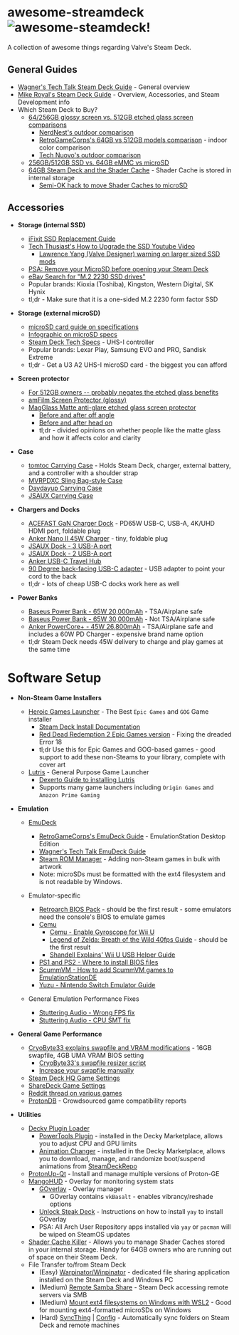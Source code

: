 # awesome-streamdeck ![awesome-steamdeck!](https://img.shields.io/badge/awesome-steam%20deck-blue "awesome steam deck badge")
A collection of awesome things regarding Valve's Steam Deck.

## General Guides
- [Wagner's Tech Talk Steam Deck Guide](https://wagnerstechtalk.com/steamdeck/) - General overview
- [Mike Royal's Steam Deck Guide](https://github.com/mikeroyal/Steam-Deck-Guide) - Overview, Accessories, and Steam Development info
- Which Steam Deck to Buy?
    - [64/256GB glossy screen vs. 512GB etched glass screen comparisons](https://www.reddit.com/r/SteamDeck/comments/ozcp0z/steam_deck_glass_vs_antiglare_etched_glass/)
        - [NerdNest's outdoor comparison](https://www.youtube.com/watch?v=U3XvcoBt_YI)
        - [RetroGameCorps's 64GB vs 512GB models comparison](https://www.youtube.com/watch?v=jApCGIFS1JI) - indoor color comparison
        - [Tech Nuovo's outdoor comparison](https://www.youtube.com/watch?v=XtzQ9WrYr_8)
    - [256GB/512GB SSD vs. 64GB eMMC vs microSD](https://www.youtube.com/watch?v=4AIY5wH77Po)
    - [64GB Steam Deck and the Shader Cache](https://www.reddit.com/r/SteamDeck/comments/vu7s24/some_observations_with_the_64gb_steam_deck_shader/) - Shader Cache is stored in internal storage
        - [Semi-OK hack to move Shader Caches to microSD](https://www.reddit.com/r/SteamDeck/comments/tz9rza/is_shader_cache_and_compatdata_filling_your_64gb/)

## Accessories
- **Storage (internal SSD)**
    - [iFixit SSD Replacement Guide](https://www.ifixit.com/Guide/Steam+Deck+SSD+Replacement/148989)
    - [Tech Thusiast's How to Upgrade the SSD Youtube Video](https://www.youtube.com/watch?v=pwEo2qwPfig)
        - [Lawrence Yang (Valve Designer) warning on larger sized SSD mods](https://twitter.com/lawrenceyang/status/1540863166438969345)
    - [PSA: Remove your MicroSD before opening your Steam Deck](https://www.reddit.com/r/SteamDeck/comments/tsdjxz/psa_dont_forget_to_remove_your_microsd_card/)
    - [eBay Search for "M.2 2230 SSD drives"](https://www.ebay.com/sch/i.html?_nkw=2230+ssd)
    - Popular brands: Kioxia (Toshiba), Kingston, Western Digital, SK Hynix
    - tl;dr - Make sure that it is a one-sided M.2 2230 form factor SSD

- **Storage (external microSD)**
    - [microSD card guide on specifications](https://www.reddit.com/r/SteamDeck/comments/x1wasq/psa_a_microsd_card_guide_that_seems_to_be_sorely/)
    - [Infographic on microSD specs](https://www.reddit.com/r/SteamDeck/comments/tgzepn/just_as_info_i_know_there_are_alot_of_experts/)
    - [Steam Deck Tech Specs](https://store.steampowered.com/steamdeck#SaleSection_24468) - UHS-I controller
    - Popular brands: Lexar Play, Samsung EVO and PRO, Sandisk Extreme
    - tl;dr - Get a U3 A2 UHS-I microSD card - the biggest you can afford

- **Screen protector**
    - [For 512GB owners -- probably negates the etched glass benefits](https://www.reddit.com/r/SteamDeck/comments/tc8g4p/people_with_steam_decks_especially_the_512_gb/)
    - [amFilm Screen Protector (glossy)](https://www.amazon.com/amFilm-Screen-Protector-Compatible-Steam/dp/B09TPF6NQ8)
    - [MagGlass Matte anti-glare etched glass screen protector](https://www.amazon.com/dp/B09X82S4XL/)
        - [Before and after off angle](https://www.reddit.com/r/SteamDeck/comments/tzgylh/before_and_after_applying_the_magglass_antiglare/)
        - [Before and after head on](https://www.reddit.com/r/SteamDeck/comments/w7i365/just_receiced_my_magglass_matte_screen_protector/)
        - tl;dr - divided opinions on whether people like the matte glass and how it affects color and clarity

- **Case**
    - [tomtoc Carrying Case](https://www.amazon.com/dp/B09ZYFV1GD/) - Holds Steam Deck, charger, external battery, and a controller with a shoulder strap
    - [MVRPDXC Sling Bag-style Case](https://www.amazon.com/dp/B0B2QRVPGL/)
    - [Daydayup Carrying Case](https://www.amazon.com/dp/B09STVV9M8/)
    - [JSAUX Carrying Case](https://www.amazon.com/dp/B09ZB1RZ2G/)

- **Chargers and Docks**
    - [ACEFAST GaN Charger Dock](https://www.amazon.com/gp/product/B09W5T391Z/) - PD65W USB-C, USB-A, 4K/UHD HDMI port, foldable plug
    - [Anker Nano II 45W Charger](https://www.amazon.com/dp/B08T5QVTKW/) - tiny, foldable plug
    - [JSAUX Dock - 3 USB-A port](https://www.amazon.com/dp/B0B7HVZNMB)
    - [JSAUX Dock - 2 USB-A port](https://www.amazon.com/dp/B0B28PCDM2)
    - [Anker USB-C Travel Hub](https://www.amazon.com/dp/B07ZVKTP53/)
    - [90 Degree back-facing USB-C adapter](https://www.amazon.com/dp/B0B9T7X22Z) - USB adapter to point your cord to the back
    - tl;dr - lots of cheap USB-C docks work here as well


- **Power Banks**
    - [Baseus Power Bank - 65W 20,000mAh](https://www.amazon.com/dp/B08THCNNCS) - TSA/Airplane safe
    - [Baseus Power Bank - 65W 30,000mAh](https://www.amazon.com/dp/B08JV4W4NY/) - Not TSA/Airplane safe
    - [Anker PowerCore+ - 45W 26,800mAh](https://www.amazon.com/dp/B07XRJZXKY/) - TSA/Airplane safe and includes a 60W PD Charger - expensive brand name option
    - tl;dr Steam Deck needs 45W delivery to charge and play games at the same time

# Software Setup
- **Non-Steam Game Installers**
    - [Heroic Games Launcher](https://heroicgameslauncher.com/) - The Best `Epic Games` and `GOG` Game installer
        - [Steam Deck Install Documentation](https://github.com/Heroic-Games-Launcher/HeroicGamesLauncher/wiki/SteamDeck---Flatpak)
        - [Red Dead Redemption 2 Epic Games version](https://www.reddit.com/r/SteamDeck/comments/xzwuvf/red_dead_redemption_2_epic_games_version_now/) - Fixing the dreaded Error 18
        - tl;dr Use this for Epic Games and GOG-based games - good support to add these non-Steams to your library, complete with cover art
    - [Lutris](https://lutris.net/) - General Purpose Game Launcher
        - [Dexerto Guide to installing Lutris](https://www.dexerto.com/tech/how-to-install-epic-games-on-steam-deck-1894333/)
        - Supports many game launchers including `Origin Games` and `Amazon Prime Gaming`

- **Emulation**
    - [EmuDeck](https://www.emudeck.com/)
        - [RetroGameCorps's EmuDeck Guide](https://retrogamecorps.com/2022/04/10/my-ultimate-steam-deck-emulation-setup/) - EmulationStation Desktop Edition
        - [Wagner's Tech Talk EmuDeck Guide](https://wagnerstechtalk.com/sd-emudeck/)
        - [Steam ROM Manager](https://github.com/SteamGridDB/steam-rom-manager) - Adding non-Steam games in bulk with artwork
        - Note: microSDs must be formatted with the ext4 filesystem and is not readable by Windows.

    - Emulator-specific
        - [Retroarch BIOS Pack](https://www.google.com/search?q=Retroarch+BIOS+Pack+2022) - should be the first result - some emulators need the console's BIOS to emulate games
        - [Cemu](https://cemu.info/)
            - [Cemu - Enable Gyroscope for Wii U](https://steamdeckhq.com/tips-and-guides/enable-gyroscope-for-cemu-on-deck/)
            - [Legend of Zelda: Breath of the Wild 40fps Guide](https://www.google.com/search?q=legend+of+zelda+breath+of+the+wild+40fps+guide+reddit) - should be the first result
            - [Shandell Explains' Wii U USB Helper Guide](https://www.youtube.com/watch?v=YBNRJJK0KHo)
        - [PS1 and PS2 - Where to install BIOS files](https://www.reddit.com/r/SteamDeck/comments/ty18d4/emudeck_wont_run_psx_ps2_games/)
        - [ScummVM - How to add ScummVM games to EmulationStationDE](https://gitlab.com/es-de/emulationstation-de/-/blob/master/USERGUIDE.md#scummvm)
        - [Yuzu - Nintendo Switch Emulator Guide](https://www.youtube.com/watch?v=DvM8FzxDqHQ)

    - General Emulation Performance Fixes
        - [Stuttering Audio - Wrong FPS fix](https://www.reddit.com/r/SteamDeck/comments/v69ex5/dont_be_like_me_if_youre_experiencing_stutter_in/)
        - [Stuttering Audio - CPU SMT fix](https://www.reddit.com/r/SteamDeck/comments/uj4522/lpt_getting_emulator_stuttering_try_disabling_cpu/)

- **General Game Performance**
    - [CryoByte33 explains swapfile and VRAM modifications](https://www.youtube.com/watch?v=3iivwka513Y) - 16GB swapfile, 4GB UMA VRAM BIOS setting
        - [CryoByte33's swapfile resizer script](https://github.com/CryoByte33/steam-deck-swap-resizer)
        - [Increase your swapfile manually](https://www.reddit.com/r/SteamDeck/comments/waiujt/how_to_increase_the_swap_on_the_deck/)
    - [Steam Deck HQ Game Settings](https://steamdeckhq.com/game-settings/)
    - [ShareDeck Game Settings](https://sharedeck.games/)
    - [Reddit thread on various games](https://www.reddit.com/r/SteamDeck/comments/uk1ksk/optimized_steam_deck_performanceimage_quality/)
    - [ProtonDB](https://www.protondb.com) - Crowdsourced game compatibility reports

- **Utilities**
    - [Decky Plugin Loader](https://github.com/SteamDeckHomebrew/decky-loader)
        - [PowerTools Plugin](https://github.com/NGnius/PowerTools) - installed in the Decky Marketplace, allows you to adjust CPU and GPU limits
        - [Animation Changer](https://github.com/TheLogicMaster/SDH-AnimationChanger) - installed in the Decky Marketplace, allows you to download, manage, and randomize boot/suspend animations from [SteamDeckRepo](https://steamdeckrepo.com/)
    - [ProtonUp-Qt](https://davidotek.github.io/protonup-qt/) - Install and manage multiple versions of Proton-GE
    - [MangoHUD](https://github.com/flightlessmango/MangoHud) - Overlay for monitoring system stats
        - [GOverlay](https://github.com/benjamimgois/goverlay) - Overlay manager
            - GOverlay contains `vkBasalt` - enables vibrancy/reshade options
        - [Unlock Steak Deck](https://christitus.com/unlock-steam-deck/) - Instructions on how to install `yay` to install GOverlay
        - PSA: All Arch User Repository apps installed via `yay` or `pacman` will be wiped on SteamOS updates
    - [Shader Cache Killer](https://github.com/scawp/Steam-Deck.Shader-Cache-Killer) - Allows you to manage Shader Caches stored in your internal storage.  Handy for 64GB owners who are running out of space on their Steam Deck.
    - File Transfer to/from Steam Deck
        - (Easy) [Warpinator/Winpinator](https://steamdeckhq.com/tips-and-guides/warpinator-wireless-transfer-from-windows/) - dedicated file sharing application installed on the Steam Deck and Windows PC
        - (Medium) [Remote Samba Share](https://steamcommunity.com/app/1675200/discussions/0/3186865924590340398/#c3186865924600569501) - Steam Deck accessing remote servers via SMB
        - (Medium) [Mount ext4 filesystems on Windows with WSL2](https://www.bleepingcomputer.com/news/microsoft/windows-10-now-lets-you-mount-linux-ext4-filesystems-in-wsl-2/) -  Good for mounting ext4-formatted microSDs on Windows
        - (Hard) [SyncThing](https://www.gamingonlinux.com/2022/03/syncthing-is-a-great-way-to-transfer-files-from-pc-to-steam-deck/) | [Config](https://www.reddit.com/r/SteamDeck/comments/vocyi5/start_syncthing_automatically_on_steamdeck_even/) - Automatically sync folders on Steam Deck and remote machines

